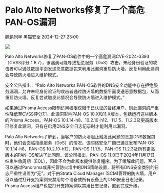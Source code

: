 #  Palo Alto Networks修复了一个高危PAN-OS漏洞   
鹏鹏同学  黑猫安全   2024-12-27 23:00  
  
![](https://mmbiz.qpic.cn/sz_mmbiz_png/8dBEfDPEce8uY9FKjuAcPAadGPjEO3oM6CSIABR9HDibHQsRNIia1xPeFNDXaQZndh0B2dcZWYY68iaVf2aLZsAag/640?wx_fmt=png&from=appmsg "")  
  
Palo Alto Networks修复了PAN-OS软件中的一个高危漏洞CVE-2024-3393（CVSS评分：8.7），该漏洞可能导致拒绝服务（DoS）攻击。未经身份验证的攻击者可以通过数据平面发送恶意数据包来利用此漏洞重启防火墙。反复利用此漏洞会导致防火墙进入维护模式。  
  
安全公告指出：“Palo Alto Networks PAN-OS软件的DNS安全功能中存在拒绝服务漏洞，允许未经身份验证的攻击者通过防火墙的数据平面发送恶意数据包，从而重启防火墙。反复尝试触发此情况会导致防火墙进入维护模式。”   
  
如果通过Prisma Access限制访问权限仅限于已认证的最终用户，则此漏洞的严重性降低至CVSS评分7.1。此漏洞影响PAN-OS 10.X和11.X版本，包括运行这些版本的Prisma Access。PAN-OS 10.1.14-h8、10.2.10-h12、11.1.5、11.2.3及更高版本已修复此漏洞。只有在启用DNS安全日志记录时才能利用此漏洞。  
  
Palo Alto Networks了解到，当客户的防火墙阻止触发此问题的恶意DNS数据包时，他们会面临拒绝服务（DoS）的情况。该网络安全厂商已通过发布PAN-OS 10.1.14-h8、PAN-OS 10.2.10-h12、PAN-OS 11.1.5、PAN-OS 11.2.3及所有更高版本的PAN-OS解决了此问题。该公司指出，PAN-OS 11.0已于2024年11月17日结束生命周期（EOL），因此不会为此版本提供修复程序。为了缓解此问题，客户可以通过Panorama或非托管防火墙中的DNS策略设置，将所有DNS安全类别的日志严重性设置为“无”。对于由Strata Cloud Manager (SCM)管理的防火墙，用户可以通过打开支持案例来禁用每个设备或所有设备上的DNS安全日志记录。Prisma Access租户也应打开支持案例以禁用日志记录，直到完成升级。  
  

